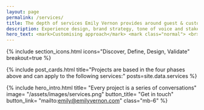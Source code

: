```yaml
---
layout: page
permalink: /services/
title: The depth of services Emily Vernon provides around guest & customer experience
description: Experience design, brand strategy, tone of voice and stakeholder management are used to complete projects of varying needs.
hero_text: <mark>Customising approach</mark> <mark class="normal"> <br> according to project's</mark><br><mark>needs & timeline</mark>
---
```


{% include section_icons.html icons="Discover, Define, Design, Validate" breakout=true %}

{% include post_cards.html 
title="Projects are based in the four phases above and can apply to the following services:"
posts=site.data.services 
%}


{% include hero_intro.html
title= "Every project is a series of conversations"
image= "/assets/images/services.png"
button_title= "Get in touch" 
button_link= "mailto:emily@emilyvernon.com"
class="mb-6"
%}
